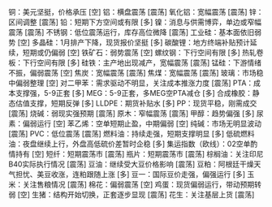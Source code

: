 铜：美元坚挺，价格承压 [空]
铝：横盘震荡 [震荡]
氧化铝：宽幅震荡 [震荡]
锌：区间调整 [震荡]
铅：短期下方空间或有限 [多]
镍：消息与供需博弈，单边或窄幅震荡 [震荡]
不锈钢：低位震荡运行，库存高位微降 [震荡]
工业硅：基本面依旧弱势 [空]
多晶硅：1月排产下降，现货报价坚挺 [多]
碳酸锂：地方终端补贴预计延续，短期或仍偏弱 [空]
铁矿石：弱势震荡 [空]
螺纹钢：下行空间有限 [多]
热轧卷板：下行空间有限 [多]
硅铁：主产地出现减产，宽幅震荡 [震荡]
锰硅：下游情绪不振，偏弱震荡 [空]
焦炭：宽幅震荡 [震荡]
焦煤：宽幅震荡 [震荡]
玻璃：市场稳中偏弱整理 [空]
对二甲苯：需求驱动不明显，关注成本推涨力度 [震荡]
PTA：成本支撑强，5-9正套 [多]
MEG：5-9正套，多MEG空PTA减仓 [多]
合成橡胶：静态估值支撑，短期反弹 [多]
LLDPE：期货补贴水 [多]
PP：现货平稳，刚需成交 [震荡]
烧碱：弱现实强预期 [震荡]
原木：窄幅震荡 [震荡]
甲醇：趋势偏强 [多]
尿素：偏弱运行 [空]
苯乙烯：空单短期止盈，中期偏弱 [空]
纯碱：市场无明显波动 [震荡]
PVC：低位震荡 [震荡]
燃料油：持续走强，短期支撑明显 [多]
低硫燃料油：夜盘继续上行，外盘高低硫价差暂时企稳 [多]
集运指数（欧线）：02空单酌情持有 [空]
短纤：短期震荡市 [震荡]
瓶片：短期震荡市 [震荡]
棕榈油：关注印尼B40实际执行情况 [震荡]
豆油：继续受大豆价格影响 [震荡]
豆粕：阿根廷干燥天气担忧、美豆收涨，连粕跟随上涨 [多]
豆一：国际豆价走强，偏强运行 [多]
玉米：关注售粮情况 [震荡]
棉花：偏弱震荡 [空]
鸡蛋：现货偏弱运行，带动预期转弱 [空]
生猪：结构开始切换，正套逐步显现 [震荡]
花生：关注基层上货 [震荡]


